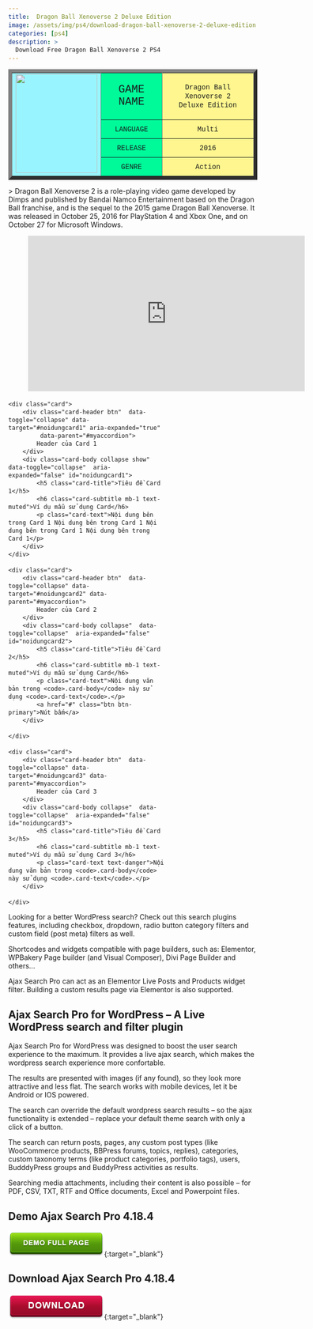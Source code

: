 ```yaml
---
title:  Dragon Ball Xenoverse 2 Deluxe Edition
image: /assets/img/ps4/download-dragon-ball-xenoverse-2-deluxe-edition.jpeg
categories: [ps4]
description: >
  Download Free Dragon Ball Xenoverse 2 PS4
---
```


<table border="7">
<tr>
<td rowspan="7" bgcolor="#98F5FF">
<div style="text-align: center;"><img loading="lazy" src="/games/assets/img/ps4/download-dragon-ball-xenoverse-2-deluxe-edition.jpeg" alt="" width="165" height="200"></div>
</td>
</tr>
<tr>
<td bgcolor="#00FA9A">
<div style="text-align: center;"><span style="font-family: Courier New, Courier, monospace; font-weight: normal; font-size: 22px">GAME NAME</span></div>
</td>
<td bgcolor="#FFF68F">
<div style="text-align: center;"><span style="font-family: Courier New, Courier, monospace;">Dragon Ball Xenoverse 2 </span></div>
<div style="text-align: center;"><span style="font-family: Courier New, Courier, monospace;">Deluxe Edition</span></div>
</td>
</tr>
<tr>
<td bgcolor="#00FA9A">
<div style="text-align: center;"><span style="font-family: Courier New, Courier, monospace; font-weight: normal;">LANGUAGE</span></div>
</td>
<td bgcolor="#FFF68F">
<div style="text-align: center;"><span style="font-family: Courier New, Courier, monospace;">Multi</span></div>
</td>
</tr>
<tr>
<td bgcolor="#00FA9A">
<div style="text-align: center;"><span style="font-family: Courier New, Courier, monospace; font-weight: normal;">RELEASE</span></div>
</td>
<td bgcolor="#FFF68F">
<div style="text-align: center;"><span style="font-family: Courier New, Courier, monospace;">2016</span></div>
</td>
</tr>
<tr>
<td bgcolor="#00FA9A">
<div style="text-align: center;"><span style="font-family: Courier New, Courier, monospace; font-weight: normal;">GENRE</span></div>
</td>
<td bgcolor="#FFF68F">
<div style="text-align: center;"><span style="font-family: Courier New, Courier, monospace;">Action</span></div>
</td>
</tr>
</table>
 > Dragon Ball Xenoverse 2 is a role-playing video game developed by Dimps and published by Bandai Namco Entertainment based on the Dragon Ball franchise, and is the sequel to the 2015 game Dragon Ball Xenoverse. It was released in October 25, 2016 for PlayStation 4 and Xbox One, and on October 27 for Microsoft Windows.  

<!-- blank line -->
<figure class="video_container">
  <iframe src="https://www.youtube.com/embed/R7B7ZvcrOXQ" width="560" height="315" frameborder="0" allowfullscreen="true"> </iframe>
</figure>
<!-- blank line -->


<div class="accordion" id="myaccordion" style="max-width: 320px">

    <div class="card">
        <div class="card-header btn"  data-toggle="collapse" data-target="#noidungcard1" aria-expanded="true"
             data-parent="#myaccordion">
            Header của Card 1
        </div>
        <div class="card-body collapse show"  data-toggle="collapse"  aria-expanded="false" id="noidungcard1">
            <h5 class="card-title">Tiêu đề Card 1</h5>
            <h6 class="card-subtitle mb-1 text-muted">Ví dụ mẫu sử dụng Card</h6>
            <p class="card-text">Nội dung bên trong Card 1 Nội dung bên trong Card 1 Nội dung bên trong Card 1 Nội dung bên trong Card 1</p>
        </div>    
    </div>

    <div class="card">
        <div class="card-header btn"  data-toggle="collapse" data-target="#noidungcard2" data-parent="#myaccordion">
            Header của Card 2
        </div>
        <div class="card-body collapse"  data-toggle="collapse"  aria-expanded="false" id="noidungcard2">
            <h5 class="card-title">Tiêu đề Card 2</h5>
            <h6 class="card-subtitle mb-1 text-muted">Ví dụ mẫu sử dụng Card</h6>
            <p class="card-text">Nội dung văn bản trong <code>.card-body</code> này sử dụng <code>.card-text</code>.</p>
            <a href="#" class="btn btn-primary">Nút bấm</a>
        </div>

    </div>

    <div class="card">
        <div class="card-header btn"  data-toggle="collapse" data-target="#noidungcard3" data-parent="#myaccordion">
            Header của Card 3
        </div>
        <div class="card-body collapse"  data-toggle="collapse"  aria-expanded="false" id="noidungcard3">
            <h5 class="card-title">Tiêu đề Card 3</h5>
            <h6 class="card-subtitle mb-1 text-muted">Ví dụ mẫu sử dụng Card 3</h6>
            <p class="card-text text-danger">Nội dung văn bản trong <code>.card-body</code> này sử dụng <code>.card-text</code>.</p>
        </div>

    </div>

</div>

Looking for a better WordPress search? Check out this search plugins features, including checkbox, dropdown, radio button category filters and custom field (post meta) filters as well.  

Shortcodes and widgets compatible with page builders, such as: Elementor, WPBakery Page builder (and Visual Composer), Divi Page Builder and others...  

Ajax Search Pro can act as an Elementor Live Posts and Products widget filter. Building a custom results page via Elementor is also supported.  

## Ajax Search Pro for WordPress – A Live WordPress search and filter plugin  
Ajax Search Pro for WordPress was designed to boost the user search experience to the maximum. It provides a live ajax search, which makes the wordpress search experience more confortable.  

The results are presented with images (if any found), so they look more attractive and less flat. The search works with mobile devices, let it be Android or IOS powered.  

The search can override the default wordpress search results – so the ajax functionality is extended – replace your default theme search with only a click of a button.  

The search can return posts, pages, any custom post types (like WooCommerce products, BBPress forums, topics, replies), categories, custom taxonomy terms (like product categories, portfolio tags), users, BudddyPress groups and BuddyPress activities as results.  

Searching media attachments, including their content is also possible – for PDF, CSV, TXT, RTF and Office documents, Excel and Powerpoint files.   


## Demo Ajax Search Pro 4.18.4
[![button](/assets/img/demo.png)](https://codecanyon.net/item/ajax-search-pro-for-wordpress-live-search-plugin/3357410){:target="_blank"}  

## Download Ajax Search Pro 4.18.4
[![button](/assets/img/download.png)](http://gestyy.com/e02rwb){:target="_blank"}  

